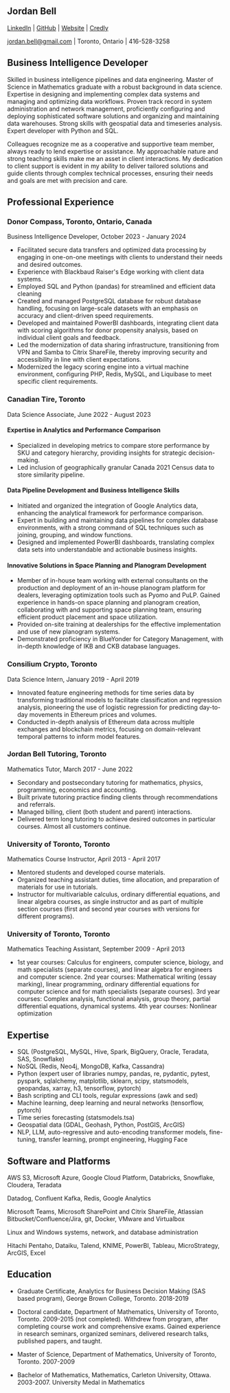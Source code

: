 ## Jordan Bell

[LinkedIn](https://linkedin.com/in/jordanbell2357) | [GitHub](https://github.com/jordanbell2357) | [Website](http://jordanbell.info) | [Credly](https://www.credly.com/users/jordanbell2357/badges)

[jordan.bell@gmail.com](mailto:jordan.bell@gmail.com) | Toronto, Ontario | 416-528-3258

## Business Intelligence Developer

Skilled in business intelligence pipelines and data engineering. Master of Science in Mathematics graduate with a robust background in data science. Expertise in designing and implementing complex data systems and managing and optimizing data workflows. Proven track record in system administration and network management, proficiently configuring and deploying sophisticated software solutions and organizing and maintaining data warehouses. Strong skills with geospatial data and timeseries analysis. Expert developer with Python and SQL.

Colleagues recognize me as a cooperative and supportive team member, always ready to lend expertise or assistance. My approachable nature and strong teaching skills make me an asset in client interactions. My dedication to client support is evident in my ability to deliver tailored solutions and guide clients through complex technical processes, ensuring their needs and goals are met with precision and care.

## Professional Experience

### Donor Compass, Toronto, Ontario, Canada
Business Intelligence Developer, October 2023 - January 2024

- Facilitated secure data transfers and optimized data processing by engaging in one-on-one meetings with clients to understand their needs and desired outcomes.
- Experience with Blackbaud Raiser's Edge working with client data systems.
- Employed SQL and Python (pandas) for streamlined and efficient data cleaning
- Created and managed PostgreSQL database for robust database handling, focusing on large-scale datasets with an emphasis on accuracy and client-driven speed requirements.
- Developed and maintained PowerBI dashboards, integrating client data with scoring algorithms for donor propensity analysis, based on individual client goals and feedback.
- Led the modernization of data sharing infrastructure, transitioning from VPN and Samba to Citrix ShareFile, thereby improving security and accessibility in line with client expectations.
- Modernized the legacy scoring engine into a virtual machine environment, configuring PHP, Redis, MySQL, and Liquibase to meet specific client requirements.


### Canadian Tire, Toronto
Data Science Associate, June 2022 - August 2023

#### Expertise in Analytics and Performance Comparison
- Specialized in developing metrics to compare store performance by SKU and category hierarchy, providing insights for strategic decision-making.
- Led inclusion of geographically granular Canada 2021 Census data to store similarity pipeline.

#### Data Pipeline Development and Business Intelligence Skills
- Initiated and organized the integration of Google Analytics data, enhancing the analytical framework for performance comparison.
- Expert in building and maintaining data pipelines for complex database environments, with a strong command of SQL techniques such as joining, grouping, and window functions.
- Designed and implemented PowerBI dashboards, translating complex data sets into understandable and actionable business insights.

#### Innovative Solutions in Space Planning and Planogram Development
- Member of in-house team working with external consultants on the production and deployment of an in-house planogram platform for dealers, leveraging optimization tools such as Pyomo and PuLP.
Gained experience in hands-on space planning and planogram creation, collaborating with and supporting space planning team, ensuring efficient product placement and space utilization.
- Provided on-site training at dealerships for the effective implementation and use of new planogram systems.
- Demonstrated proficiency in BlueYonder for Category Management, with in-depth knowledge of IKB and CKB database languages.

### Consilium Crypto, Toronto
Data Science Intern, January 2019 - April 2019

- Innovated feature engineering methods for time series data by transforming traditional models to facilitate classification and regression analysis, pioneering the use of logistic regression for predicting day-to-day movements in Ethereum prices and volumes.
- Conducted in-depth analysis of Ethereum data across multiple exchanges and blockchain metrics, focusing on domain-relevant temporal patterns to inform model features.

### Jordan Bell Tutoring, Toronto
Mathematics Tutor, March 2017 - June 2022

- Secondary and postsecondary tutoring for mathematics, physics, programming, economics and accounting. 
- Built private tutoring practice finding clients through recommendations and referrals.
- Managed billing, client (both student and parent) interactions.
- Delivered term long tutoring to achieve desired outcomes in particular courses. Almost all customers continue.

### University of Toronto, Toronto
Mathematics Course Instructor, April 2013 - April 2017

- Mentored students and developed course materials.
- Organized teaching assistant duties, time allocation, and preparation of materials for use in tutorials.
- Instructor for multivariable calculus, ordinary differential equations, and linear algebra courses, as single instructor and as part of multiple section courses (first and second year courses with versions for different programs).

### University of Toronto, Toronto
Mathematics Teaching Assistant, September 2009 - April 2013

- 1st year courses: Calculus for engineers, computer science, biology, and math specialists (separate courses), and linear algebra for engineers and computer science. 2nd year courses: Mathematical writing (essay marking), linear programming, ordinary differential equations for computer science and for math specialists (separate courses). 3rd year courses: Complex analysis, functional analysis, group theory, partial differential equations, dynamical systems. 4th year courses: Nonlinear optimization

## Expertise

- SQL (PostgreSQL, MySQL, Hive, Spark, BigQuery, Oracle, Teradata, SAS, Snowflake)
- NoSQL (Redis, Neo4j, MongoDB, Kafka, Cassandra)
- Python (expert user of libraries numpy, pandas, re, pydantic, pytest, pyspark, sqlalchemy, matplotlib, sklearn, scipy, statsmodels, geopandas, xarray, h3, tensorflow, pytorch)
- Bash scripting and CLI tools, regular expressions (awk and sed)
- Machine learning, deep learning and neural networks (tensorflow, pytorch)
- Time series forecasting (statsmodels.tsa)
- Geospatial data (GDAL, Geohash, Python, PostGIS, ArcGIS)
- NLP, LLM, auto-regressive and auto-encoding transformer models, fine-tuning, transfer learning, prompt engineering, Hugging Face

## Software and Platforms

AWS S3, Microsoft Azure, Google Cloud Platform, Databricks, Snowflake, Cloudera, Teradata

Datadog, Confluent Kafka, Redis, Google Analytics

Microsoft Teams, Microsoft SharePoint and Citrix ShareFile, Atlassian Bitbucket/Confluence/Jira, git, Docker, VMware and Virtualbox

Linux and Windows systems, network, and database administration

Hitachi Pentaho, Dataiku, Talend, KNIME, PowerBI, Tableau, MicroStrategy, ArcGIS, Excel

## Education

- Graduate Certificate, Analytics for Business Decision Making (SAS based program), George Brown College, Toronto. 2018-2019

- Doctoral candidate, Department of Mathematics, University of Toronto, Toronto. 2009-2015 (not completed). Withdrew from program, after completing course work and comprehensive exams. Gained experience in research seminars, organized seminars, delivered research talks, published papers, and taught.

- Master of Science, Department of Mathematics, University of Toronto, Toronto. 2007-2009

- Bachelor of Mathematics, Mathematics, Carleton University, Ottawa. 2003-2007. University Medal in Mathematics
